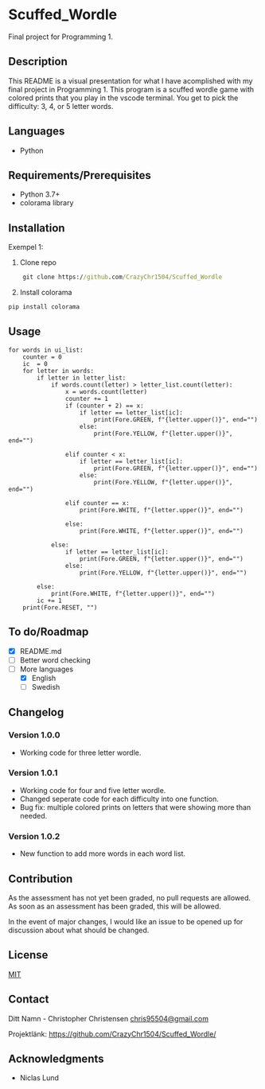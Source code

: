 # Scuffed_Wordle
Final project for Programming 1.

## Description

This README is a visual presentation for what I have acomplished with my final project in Programming 1.
This program is a scuffed wordle game with colored prints that you play in the vscode terminal.
You get to pick the difficulty: 3, 4, or 5 letter words.

## Languages

- Python

## Requirements/Prerequisites

- Python 3.7+
- colorama library

## Installation

Exempel 1: 

1. Clone repo
```cmd
    git clone https://github.com/CrazyChr1504/Scuffed_Wordle
```
2. Install colorama
```cmd
pip install colorama
```

## Usage

```
for words in ui_list:
    counter = 0
    ic  = 0
    for letter in words:
        if letter in letter_list:
            if words.count(letter) > letter_list.count(letter):
                x = words.count(letter)
                counter += 1 
                if (counter + 2) == x:
                    if letter == letter_list[ic]:
                        print(Fore.GREEN, f"{letter.upper()}", end="")
                    else:
                        print(Fore.YELLOW, f"{letter.upper()}", end="")

                elif counter < x:
                    if letter == letter_list[ic]:
                        print(Fore.GREEN, f"{letter.upper()}", end="")
                    else:
                        print(Fore.YELLOW, f"{letter.upper()}", end="")

                elif counter == x:
                    print(Fore.WHITE, f"{letter.upper()}", end="")

                else:
                    print(Fore.WHITE, f"{letter.upper()}", end="")

            else: 
                if letter == letter_list[ic]:
                    print(Fore.GREEN, f"{letter.upper()}", end="")
                else:
                    print(Fore.YELLOW, f"{letter.upper()}", end="")

        else:
            print(Fore.WHITE, f"{letter.upper()}", end="")
        ic += 1
    print(Fore.RESET, "")
```

## To do/Roadmap

- [x] README.md
- [ ] Better word checking
- [ ] More languages
    - [x] English
    - [ ] Swedish

## Changelog

### Version 1.0.0

- Working code for three letter wordle.

### Version 1.0.1

- Working code for four and five letter wordle.
- Changed seperate code for each difficulty into one function.
- Bug fix: multiple colored prints on letters that were showing more than needed.

### Version 1.0.2

- New function to add more words in each word list.

## Contribution

As the assessment has not yet been graded, no pull requests are allowed. As soon as an assessment has been graded, this will be allowed.

In the event of major changes, I would like an issue to be opened up for discussion about what should be changed.

## License

[MIT](https://choosealicense.com/licenses/mit/)

## Contact

Ditt Namn - Christopher Christensen chris95504@gmail.com

Projektlänk: https://github.com/CrazyChr1504/Scuffed_Wordle/

## Acknowledgments

- Niclas Lund
